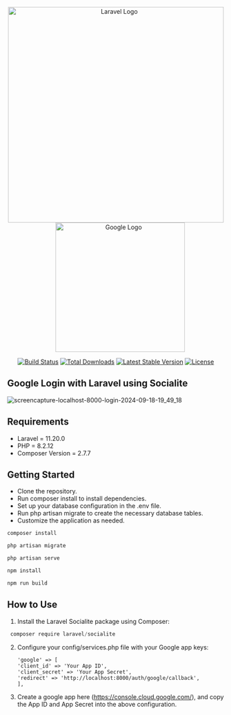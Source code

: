<p align="center">
    <a href="https://laravel.com" target="_blank">
        <img src="https://raw.githubusercontent.com/laravel/art/master/logo-lockup/5%20SVG/2%20CMYK/1%20Full%20Color/laravel-logolockup-cmyk-red.svg" width="500" alt="Laravel Logo">
    </a>
    <a href="https://google.com" target="_blank" style="margin-left: 20px;">
        <img src="https://upload.wikimedia.org/wikipedia/commons/2/2f/Google_2015_logo.svg" width="300" alt="Google Logo">
    </a>
</p>

<p align="center">
<a href="https://github.com/laravel/framework/actions"><img src="https://github.com/laravel/framework/workflows/tests/badge.svg" alt="Build Status"></a>
<a href="https://packagist.org/packages/laravel/framework"><img src="https://img.shields.io/packagist/dt/laravel/framework" alt="Total Downloads"></a>
<a href="https://packagist.org/packages/laravel/framework"><img src="https://img.shields.io/packagist/v/laravel/framework" alt="Latest Stable Version"></a>
<a href="https://packagist.org/packages/laravel/framework"><img src="https://img.shields.io/packagist/l/laravel/framework" alt="License"></a>
</p>

## Google Login with Laravel using Socialite

![screencapture-localhost-8000-login-2024-09-18-19_49_18](https://github.com/user-attachments/assets/92cf0e74-10fc-4e5c-b788-67d7f55e5805)

## Requirements
-  Laravel = 11.20.0
-  PHP = 8.2.12
-  Composer Version = 2.7.7

## Getting Started
-  Clone the repository.
-  Run composer install to install dependencies.
-  Set up your database configuration in the .env file.
-  Run php artisan migrate to create the necessary database tables.
-  Customize the application as needed.

```javascript
composer install
```

```javascript
php artisan migrate
```

```javascript
php artisan serve
```

```javascript
npm install
```

```javascript
npm run build
```
## How to Use

1)  Install the Laravel Socialite package using Composer:
   ```javascript
    composer require laravel/socialite
   ```

2) Configure your config/services.php file with your Google app keys:
   ```
   'google' => [
   'client_id' => 'Your App ID', 
   'client_secret' => 'Your App Secret',
   'redirect' => 'http://localhost:8000/auth/google/callback',
   ],
   ```

4) Create a google app here (https://console.cloud.google.com/), and copy the App ID and App Secret into the above configuration.
